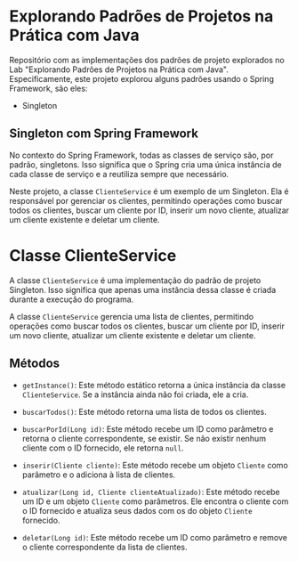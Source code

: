 # Explorando Padrões de Projetos na Prática com Java

Repositório com as implementações dos padrões de projeto explorados no Lab "Explorando Padrões de Projetos na Prática com Java". Especificamente, este projeto explorou alguns padrões usando o Spring Framework, são eles:
- Singleton

## Singleton com Spring Framework

No contexto do Spring Framework, todas as classes de serviço são, por padrão, singletons. Isso significa que o Spring cria uma única instância de cada classe de serviço e a reutiliza sempre que necessário.

Neste projeto, a classe `ClienteService` é um exemplo de um Singleton. Ela é responsável por gerenciar os clientes, permitindo operações como buscar todos os clientes, buscar um cliente por ID, inserir um novo cliente, atualizar um cliente existente e deletar um cliente.

# Classe ClienteService

A classe `ClienteService` é uma implementação do padrão de projeto Singleton. Isso significa que apenas uma instância dessa classe é criada durante a execução do programa.

A classe `ClienteService` gerencia uma lista de clientes, permitindo operações como buscar todos os clientes, buscar um cliente por ID, inserir um novo cliente, atualizar um cliente existente e deletar um cliente.

## Métodos

- `getInstance()`: Este método estático retorna a única instância da classe `ClienteService`. Se a instância ainda não foi criada, ele a cria.

- `buscarTodos()`: Este método retorna uma lista de todos os clientes.

- `buscarPorId(Long id)`: Este método recebe um ID como parâmetro e retorna o cliente correspondente, se existir. Se não existir nenhum cliente com o ID fornecido, ele retorna `null`.

- `inserir(Cliente cliente)`: Este método recebe um objeto `Cliente` como parâmetro e o adiciona à lista de clientes.

- `atualizar(Long id, Cliente clienteAtualizado)`: Este método recebe um ID e um objeto `Cliente` como parâmetros. Ele encontra o cliente com o ID fornecido e atualiza seus dados com os do objeto `Cliente` fornecido.

- `deletar(Long id)`: Este método recebe um ID como parâmetro e remove o cliente correspondente da lista de clientes.